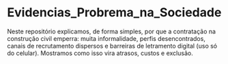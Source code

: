 # Evidencias_Probrema_na_Sociedade
Neste repositório explicamos, de forma simples, por que a contratação na construção civil emperra: muita informalidade, perfis desencontrados, canais de recrutamento dispersos e barreiras de letramento digital (uso só do celular). Mostramos como isso vira atrasos, custos e exclusão.
